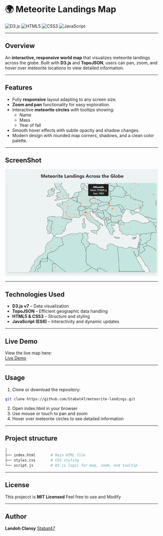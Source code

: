 # 🌍 Meteorite Landings Map

![D3.js](https://img.shields.io/badge/D3.js-v7.0-orange) ![HTML5](https://img.shields.io/badge/HTML5-blue) ![CSS3](https://img.shields.io/badge/CSS3-blueviolet) ![JavaScript](https://img.shields.io/badge/JavaScript-ES6-yellow)

---
## Overview
An **interactive, responsive world map** that visualizes meteorite landings across the globe. Built with **D3.js** and **TopoJSON**, users can pan, zoom, and hover over meteorite locations to view detailed information.

---

## Features
- Fully **responsive** layout adapting to any screen size.  
- **Zoom and pan** functionality for easy exploration.  
- Interactive **meteorite circles** with tooltips showing:
  - Name  
  - Mass  
  - Year of fall  
- Smooth hover effects with subtle opacity and shadow changes.  
- Modern design with rounded map corners, shadows, and a clean color palette.

---
## ScreenShot
![image](./image.png)

---
## Technologies Used
- **D3.js v7** – Data visualization  
- **TopoJSON** – Efficient geographic data handling  
- **HTML5 & CSS3** – Structure and styling  
- **JavaScript (ES6)** – Interactivity and dynamic updates  

---
## Live Demo
View the live map here:  
[Live Demo](https://stabat47.github.io/meteorite-landings/)

---

## Usage
1. Clone or download the repository:  
```bash
git clone https://github.com/Stabat47/meteorite-landings.git
```
2. Open index.html in your browser
3. Use mouse or touch to pan and zoom
4. Hover over meteorite circles to see detailed information
---
## Project structure
```bash
│
├── index.html       # Main HTML file
├── styles.css       # CSS styling
└── script.js        # D3.js logic for map, zoom, and tooltip
```
---
## License
This projecct is **MIT Licensed** Feel free to use and Modify

---
## Author
**Landoh Clansy** [Stabat47](github.com/Stabat47)
